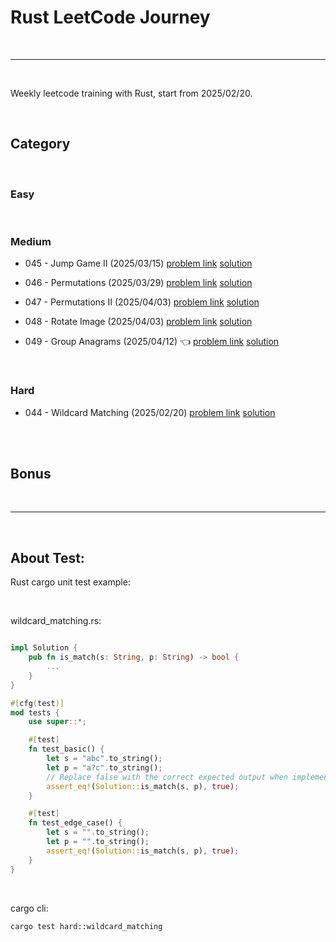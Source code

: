 # Rust LeetCode Journey

<br>

---

<br>

Weekly leetcode training with Rust, start from 2025/02/20.


<br>

## Category

<br>

### Easy

<br>

### Medium

* 045 - Jump Game II (2025/03/15) [problem link](https://leetcode.com/problems/jump-game-ii/) [solution](note/medium/045_jump_game_2.md)

* 046 - Permutations (2025/03/29) [problem link](https://leetcode.com/problems/permutations/description/) [solution](note/medium/046_permutations.md)

* 047 - Permutations II (2025/04/03) [problem link](https://leetcode.com/problems/permutations-ii/description/) [solution](note/medium/047_permutations_II.md)

* 048 -  Rotate Image (2025/04/03) [problem link](https://leetcode.com/problems/rotate-image/description/) [solution](note/medium/048_rotate_image.md)

* 049 -  Group Anagrams (2025/04/12) 👈 [problem link](https://leetcode.com/problems/group-anagrams/description/) [solution](note/medium/049_group_anagrams.md)

<br>

### Hard

* 044 - Wildcard Matching (2025/02/20) [problem link](https://leetcode.com/problems/wildcard-matching/description/) [solution](note/hard/044_wildcard_matching.md)

<br>
<br>

## Bonus

<br>

---

<br>

## About Test:

Rust cargo unit test example:

<br>

wildcard_matching.rs:

```rust

impl Solution {
    pub fn is_match(s: String, p: String) -> bool {
        ...
    }
}

#[cfg(test)]
mod tests {
    use super::*;

    #[test]
    fn test_basic() {
        let s = "abc".to_string();
        let p = "a?c".to_string();
        // Replace false with the correct expected output when implemented.
        assert_eq!(Solution::is_match(s, p), true);
    }

    #[test]
    fn test_edge_case() {
        let s = "".to_string();
        let p = "".to_string();
        assert_eq!(Solution::is_match(s, p), true);
    }
}
```

<br>

cargo cli:
```
cargo test hard::wildcard_matching
```